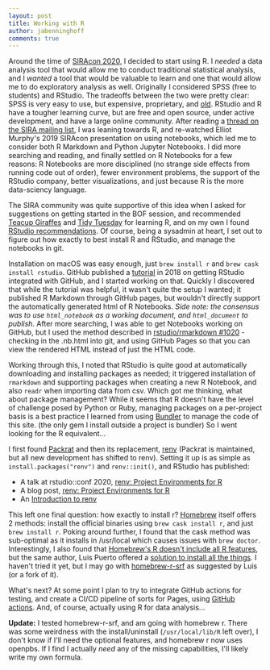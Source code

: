 ```yaml
---
layout: post
title: Working with R
author: jabenninghoff
comments: true
---
```

Around the time of [SIRAcon 2020](https://societyinforisk.org), I decided to start using R. I *needed* a data analysis tool that would allow me to conduct traditional statistical analysis, and I *wanted* a tool that would be valuable to learn and one that would allow me to do exploratory analysis as well. Originally I considered SPSS (free to students) and RStudio. The tradeoffs between the two were pretty clear: SPSS is very easy to use, but expensive, proprietary, and [old](https://en.wikipedia.org/wiki/SPSS). RStudio and R have a tougher learning curve, but are free and open source, under active development, and have a large online community. After reading a [thread on the SIRA mailing list](https://groups.google.com/forum/#!msg/sira-public/T17qkvbwNhA/J42QjxbHAAAJ), I was leaning towards R, and re-watched Elliot Murphy's 2019 SIRAcon presentation on using notebooks, which led me to consider both R Markdown and Python Jupyter Notebooks. I did more searching and reading, and finally settled on R Notebooks for a few reasons: R Notebooks are more disciplined (no strange side effects from running code out of order), fewer environment problems, the support of the RStudio company, better visualizations, and just because R is the more data-sciency language.

The SIRA community was quite supportive of this idea when I asked for suggestions on getting started in the BOF session, and recommended [Teacup Giraffes](https://tinystats.github.io/teacups-giraffes-and-statistics/index.html) and [Tidy Tuesday](https://www.youtube.com/user/safe4democracy/videos) for learning R, and on my own I found [RStudio recommendations](https://education.rstudio.com/learn/beginner/). Of course, being a sysadmin at heart, I set out to figure out how exactly to best install R and RStudio, and manage the notebooks in git.

Installation on macOS was easy enough, just `brew install r` and `brew cask install rstudio`. GitHub published a [tutorial](https://resources.github.com/whitepapers/github-and-rstudio/) in 2018 on getting RStudio integrated with GitHub, and I started working on that. Quickly I discovered that while the tutorial was helpful, it wasn't quite the setup I wanted; it published R Markdown through GitHub pages, but wouldn't directly support the automatically generated html of R Notebooks. *Side note: the consensus was to use `html_notebook` as a working document, and `html_document` to publish.* After more searching, I was able to get Notebooks working on GitHub, but I used the method described in [rstudio/rmarkdown #1020](https://github.com/rstudio/rmarkdown/issues/1020) - checking in the .nb.html into git, and using GitHub Pages so that you can view the rendered HTML instead of just the HTML code.

Working through this, I noted that RStudio is quite good at automatically downloading and installing packages as needed; it triggered installation of `rmarkdown` and supporting packages when creating a new R Notebook, and also `readr` when importing data from csv. Which got me thinking, what about package management? While it seems that R doesn't have the level of challenge posed by Python or Ruby, managing packages on a per-project basis is a best practice I learned from using [Bundler](https://bundler.io) to manage the code of this site. (the only gem I install outside a project is bundler) So I went looking for the R equivalent...

I first found [Packrat](https://rstudio.github.io/packrat/) and then its replacement, [renv](https://github.com/rstudio/renv) (Packrat is maintained, but all new development has shifted to renv). Setting it up is as simple as `install.packages("renv")` and `renv::init()`, and RStudio has published:

- A talk at rstudio::conf 2020, [renv: Project Environments for R](https://rstudio.com/resources/rstudioconf-2020/renv-project-environments-for-r/)
- A blog post, [renv: Project Environments for R](https://blog.rstudio.com/2019/11/06/renv-project-environments-for-r/)
- An [Introduction to renv](https://rstudio.github.io/renv/articles/renv.html)

This left one final question: how exactly to install r? [Homebrew](https://brew.sh) itself offers 2 methods: install the official binaries using `brew cask install r`, and just `brew install r`. Poking around further, I found that the cask method was sub-optimal as it installs in /usr/local which causes issues with `brew doctor`. Interestingly, I also found that [Homebrew's R doesn't include all R features](https://luispuerto.net/blog/2018/05/11/homebrews-r-doesnt-have-all-the-capabilities/), but the same author, Luis Puerto offered a [solution to install all the things](https://luispuerto.net/blog/2018/05/11/installing-r-with-homebrew-with-all-the-capabilities/). I haven't tried it yet, but I may go with [homebrew-r-srf](https://github.com/sethrfore/homebrew-r-srf) as suggested by Luis (or a fork of it).

What's next? At some point I plan to try to integrate GitHub actions for testing, and create a CI/CD pipeline of sorts for Pages, using [GitHub actions](https://github.com/features/actions). And, of course, actually using R for data analysis...

**Update:** I tested homebrew-r-srf, and am going with homebrew r. There was some weirdness with the install/uninstall (`/usr/local/lib/R` left over), I don't know if I'll need the optional features, and homebrew r now uses openpbs. If I find I actually *need* any of the missing capabilities, I'll likely write my own formula.
